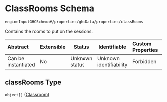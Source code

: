 # ClassRooms Schema

```txt
engineInputGHCSchema#/properties/ghcData/properties/classRooms
```

Contains the rooms to put on the sessions.


| Abstract            | Extensible | Status         | Identifiable            | Custom Properties | Additional Properties | Access Restrictions | Defined In                                                         |
| :------------------ | ---------- | -------------- | ----------------------- | :---------------- | --------------------- | ------------------- | ------------------------------------------------------------------ |
| Can be instantiated | No         | Unknown status | Unknown identifiability | Forbidden         | Allowed               | none                | [ghc.schema.json\*](../out/ghc.schema.json "open original schema") |

## classRooms Type

`object[]` ([Classroom](ghc-properties-ghcdata-properties-classrooms-classroom.md))

